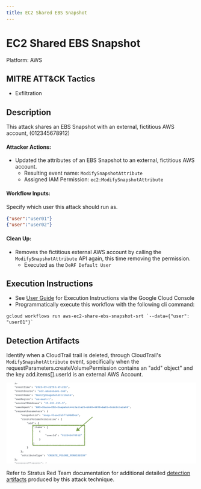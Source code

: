 ```yaml
---
title: EC2 Shared EBS Snapshot
---
```


# EC2 Shared EBS Snapshot


Platform: AWS

## MITRE ATT&CK Tactics


- Exfiltration

## Description


This attack shares an EBS Snapshot with an external, fictitious AWS account, (012345678912)

#### Attacker Actions: 

- Updated the attributes of an EBS Snapshot to an external, fictitious AWS account.
  - Resulting event name: `ModifySnapshotAttribute`
  - Assigned IAM Permission: `ec2:ModifySnapshotAttribute`

#### Workflow Inputs: 
Specify which user this attack should run as.   
```json
{"user":"user01"}
{"user":"user02"}
```
#### Clean Up: 

- Removes the fictitious external AWS account by calling the `ModifySnapshotAttribute` API again, this time removing the permission.
  - Executed as the `DeRF Default User`

## Execution Instructions

- See [User Guide](../../user-guide/execution-user-permissions.md) for Execution Instructions via the Google Cloud Console
- Programmatically execute this workflow with the following cli command:

```
gcloud workflows run aws-ec2-share-ebs-snapshot-srt `--data={"user": "user01"}` 
```


## Detection Artifacts


Identify when a CloudTrail trail is deleted, through CloudTrail's <code>ModifySnapshotAttribute</code> event, specifically when the requestParameters.createVolumePermission contains an "add" object" and the key add.items[].userId is an external AWS Account.

![](../images/../../images/ec2-share-ebs-snapshot.png)

Refer to Stratus Red Team documentation for additional detailed [detection artifacts](https://stratus-red-team.cloud/attack-techniques/AWS/aws.exfiltration.ec2-share-ebs-snapshot/) produced by this attack technique.

